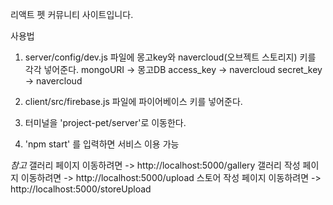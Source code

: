 리액트 펫 커뮤니티 사이트입니다.

사용법

1. server/config/dev.js 파일에 몽고key와 navercloud(오브젝트 스토리지) 키를 각각 넣어준다.
   mongoURI -> 몽고DB
   access_key -> navercloud
   secret_key -> navercloud

2. client/src/firebase.js 파일에 파이어베이스 키를 넣어준다.

3. 터미널을 'project-pet/server'로 이동한다.

4. 'npm start' 를 입력하면 서비스 이용 가능

_참고_
갤러리 페이지 이동하려면 -> http://localhost:5000/gallery
갤러리 작성 페이지 이동하려면 -> http://localhost:5000/upload
스토어 작성 페이지 이동하려면 -> http://localhost:5000/storeUpload
